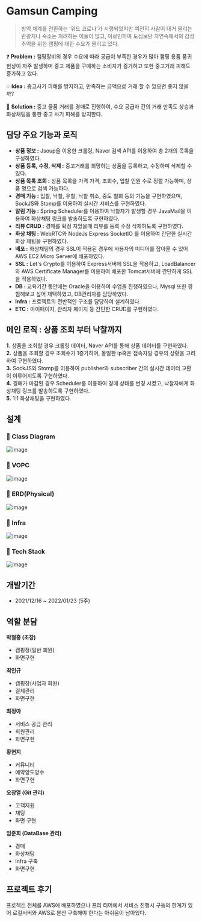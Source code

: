 # Gamsun Camping
> 방역 체계를 전환하는 ‘위드 코로나’가 시행되었지만 여전히 사람이 대거 몰리는 관광지나 숙소는 꺼려하는 이들이 많고, 이로인하여 도심보단 자연속에서의 감성 추억을 위한 캠핑에 대한 수요가 몰리고 있다.


❓ **Problem :** 캠핑장비의 경우 수요에 따라 공급이 부족한 경우가 많아 캠핑 용품 품귀현상이 자주 발생하며 중고 제품을 구매하는 소비자가 증가하고 또한 중고거래 피해도 증가하고 았다.

💡 **Idea :** 중고사기 피해를 방지하고, 만족하는 금액으로 거래 할 수 있으면 좋지 않을까?

📝 **Solution :** 중고 물품 거래를 경매로 진행하여, 수요 공급자 간의 거래 만족도 상승과 화상채팅을 통한 중고 사기 피해를 방지한다.

## 담당 주요 기능과 로직

- **상품 정보 :** Jsoup을 이용한 크롤링, Naver 검색 API를 이용하여 총 2개의 목록을 구성하였다.
- **상품 등록, 수정, 삭제 :** 중고거래를 희망하는 상품을 등록하고, 수정하며 삭제할 수 있다.
- **상품 목록 조회 :** 상품 목록을 가격 가격, 조회수, 입찰 인원 수로 정렬 가능하며, 상품 명으로 검색 가능하다.
- **경매 기능 :** 입찰, 낙찰, 유찰, 낙찰 취소, 중도 철회 등의 기능을 구현하였으며, SockJS와 Stomp를 이용하여 실시간 서비스를 구현하였다.
- **알림 기능 :** Spring Scheduler를 이용하여 낙찰자가 발생할 경우 JavaMail을 이용하여 화상채팅 링크를 발송하도록 구현하였다.
- **리뷰 CRUD :** 경매를 확정 지었을때 리뷰를 등록 수정 삭제하도록 구현하였다.
- **화상 채팅 :** WebRTC와 NodeJs Express SocketIO 를 이용하여 간단한 실시간 화상 채팅을 구현하였다.
- **배포 :** 화상채팅의 경우 SSL이 적용된 경우에 사용자의 미디어를 잡아올 수 있어 AWS EC2 Micro Server에 배포하였다.
- **SSL :** Let's Crypto를 이용하여 Express서버에 SSL을 적용하고, LoadBalancer와 AWS Certificate Manager를 이용하여 배포한 Tomcat서버에 간단하게 SSL을 적용하였다.
- **DB :** 교육기간 동안에는 Oracle을 이용하여 수업을 진행하였으나, Mysql 또한 경험해보고 싶어 채택하였고, DB관리자를 담당하였다.
- **Infra :** 프로젝트의 전반적인 구조를 담당하여 설계하였다.
- **ETC :** 마이페이지, 관리자 페이지 등 간단한 CRUD를 구현하였다.


## 메인 로직 : 상품 조회 부터 낙찰까지

**1.** 상품을 조회할 경우 크롤링 데이터, Naver API를 통해 상품 데이터를 구현하였다.  
**2.** 상품을 조회할 경우 조회수가 1증가하며, 동일한 ip혹은 접속자일 경우의 상황을 고려하여 구현하였다.  
**3.** SockJS와 Stomp를 이용하여 publisher와 subscriber 간의 실시간 데이터 교환이 이루어지도록 구현하였다.  
**4.** 경매가 마감된 경우 Scheduler를 이용하여 경매 상태를 변경 시켰고, 낙찰자에게 화상채팅 링크를 발송하도록 구현하였다.  
**5.** 1:1 화상채팅을 구현하였다.  

## 설계
### :information_desk_person: Class Diagram

![image](https://user-images.githubusercontent.com/71271289/154793736-91e10b5c-5368-4b62-b925-fdddfb15a4a5.png)

### :information_desk_person: VOPC

![image](https://user-images.githubusercontent.com/71271289/154793702-f700ebe9-963f-4a2d-b1b9-d83e32b2b028.png)

### :information_desk_person: ERD(Physical)

![image](https://user-images.githubusercontent.com/71271289/154793746-34a55df8-3579-4e6c-aef1-7fe810f339b4.png)

### :information_desk_person: Infra

![image](https://user-images.githubusercontent.com/71271289/154793861-50a28165-c823-4e48-bbfe-91917def7001.png)

### :information_desk_person: Tech Stack

![image](https://user-images.githubusercontent.com/71271289/154793969-9ec51eec-7c57-4499-a9c9-a46842237e26.png)

## 개발기간
- 2021/12/16 ~ 2022/01/23 (5주)

## 역할 분담
**박철홍 (조장)**
  * 캠핑장(일반 회원)
  * 화면구현

**최인규**
  * 캠핑장(사업자 회원)
  * 결제관리
  * 화면구현

**최정아**
  * 서비스 공급 관리
  * 회원관리
  * 화면구현
  
**황현지**
  * 커뮤니티
  * 예약양도양수
  * 화면구현
 
**오창열 (Git 관리)**
  * 고객지원
  * 채팅
  * 화면 구현

**임준희 (DataBase 관리)**
  * 경매
  * 화상채팅
  * Infra 구축
  * 화면구현

## 프로젝트 후기
프로젝트 전체를 AWS에 배포하였으나 프리 티어에서 서비스 진행시 구동의 한계가 있어 로컬서버와 AWS로 분산 구축해야 한다는 아쉬움이 남아있다.
